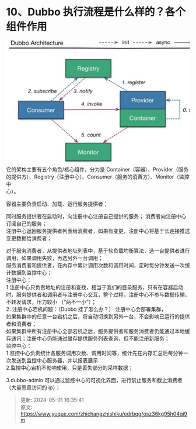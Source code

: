 # 10、Dubbo 执行流程是什么样的？各个组件作用

![1714552492337-5f94301a-f684-4df8-ae02-d09f74ec44d5.png](./img/v-Qom25AN8ISJvG_/1714552492337-5f94301a-f684-4df8-ae02-d09f74ec44d5-893348.png)它的架构主要有五个角色/核心组件，分为是 Container（容器）、Provider（服务的提供方）、Registry（注册中心）、Consumer（服务的消费方）、Monitor（监控中  
心）。



容器主要负责启动、加载、运行服务提供者；



同时服务提供者在启动时，向注册中心注册自己提供的服务； 消费者向注册中心订阅自己的服务；  
注册中心返回服务提供者列表给消费者，如果有变更，注册中心将基于长连接推送变更数据给消费者；



对于服务消费者，从提供者地址列表中，基于软负载均衡算法，选一台提供者进行调用，如果调用失败，再选另外一台调用；  
服务消费者和提供者，在内存中累计调用次数和调用时间，定时每分钟发送一次统计数据到监控中心；  
注册中心：  
1.注册中心只负责地址的注册和查找，相当于我们的目录服务，只有在容器启动时，服务提供者和调用者与注册中心交互，整个过程，注册中心不参与数据传输，不转发请求，压力较小 （“两不一小”）；  
2.	注册中心宕机问题：（Dubbo 挂了怎么办？） 注册中心会部署集群，  
如果集群中的任意一台宕机之后，将自动切换到另外一台，不会影响已运行的提供者和消费者；  
如果集群中所有注册中心全部宕机之后，服务提供者和服务消费者仍能通过本地缓存通讯；注册中心仍能通过缓存提供服务列表查询，但不能注册新服务；  
监控中心：  
1.监控中心负责统计各服务调用次数、调用时间等，统计先在内存汇总后每分钟一次发送到监控中心服务器，并以报表展示  
2.监控中心宕机不影响使用，只是丢失部分的采样数据；



3.dubbo-admin 可以通过监控中心的可视化界面，进行禁止服务和截止消费者  
（大量恶意访问的 ip）；



> 更新: 2024-05-01 16:35:41  
> 原文: <https://www.yuque.com/zhichangzhishiku/edrbqg/osz36kg95h04gi9m>